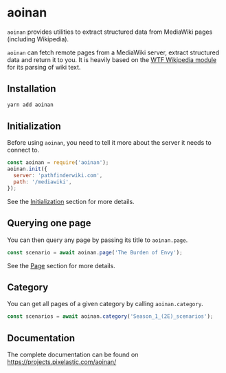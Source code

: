 <!--
  This page was automatically generated by aberlaas readme.
  DO NOT EDIT IT MANUALLY.
-->

# aoinan

<div class="lead">
  <code>aoinan</code> provides utilities to extract structured data from MediaWiki pages
(including Wikipedia).
</div>

`aoinan` can fetch remote pages from a MediaWiki server, extract structured data
and return it to you. It is heavily based on the [WTF Wikipedia
module][1] for its parsing of
wiki text.

## Installation

```bash
yarn add aoinan
```

## Initialization

Before using `aoinan`, you need to tell it more about the server it needs to
connect to.

```javascript
const aoinan = require('aoinan');
aoinan.init({
  server: 'pathfinderwiki.com',
  path: '/mediawiki',
});
```

See the [Initialization](/init/) section for more details.

## Querying one page

You can then query any page by passing its title to `aoinan.page`.

```javascript
const scenario = await aoinan.page('The Burden of Envy');
```

See the [Page](/page/) section for more details.

## Category

You can get all pages of a given category by calling `aoinan.category`.

```javascript
const scenarios = await aoinan.category('Season_1_(2E)_scenarios');
```

[1]: https://github.com/spencermountain/wtf_wikipedia

## Documentation

The complete documentation can be found on https://projects.pixelastic.com/aoinan/